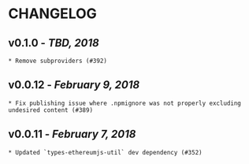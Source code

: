 # CHANGELOG

## v0.1.0 - _TBD, 2018_

    * Remove subproviders (#392)

## v0.0.12 - _February 9, 2018_

    * Fix publishing issue where .npmignore was not properly excluding undesired content (#389)

## v0.0.11 - _February 7, 2018_

    * Updated `types-ethereumjs-util` dev dependency (#352)
